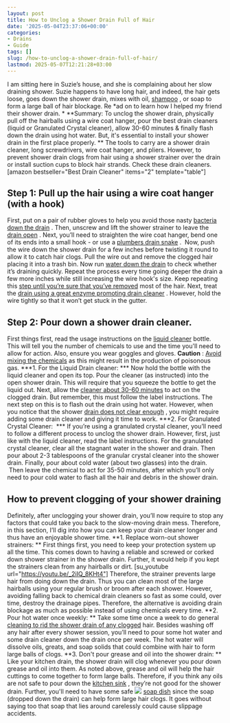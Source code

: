 ```yaml
---
layout: post
title: How to Unclog a Shower Drain Full of Hair
date: '2025-05-04T23:37:06+00:00'
categories:
- Drains
- Guide
tags: []
slug: /how-to-unclog-a-shower-drain-full-of-hair/
lastmod: 2025-05-07T12:21:28+03:00
---
```


I am sitting here in Suzie’s house, and she is complaining about her slow draining shower. Suzie happens to have long hair, and indeed, the hair gets loose, goes down the shower drain, mixes with oil,
[shampoo](https://pestpolicy.com/best-flea-shampoo-for-dogs/)
, or soap to form a large ball of hair blockage. Re
*ad on to learn how I helped my friend their shower drain. *
**Summary: To unclog the shower drain, physically pull off the hairballs using a wire coat hanger, pour the best drain cleaners (liquid or Granulated Crystal cleaner), allow 30-60 minutes & finally flash down the drain using hot water. But, it's essential to install your shower drain in the first place properly. **
The tools to carry are a shower drain cleaner, long screwdrivers, wire coat hanger, and pliers. However, to prevent shower drain clogs from hair using a shower strainer over the drain or install suction cups to block hair strands. Check these drain cleaners.
[amazon bestseller="Best Drain Cleaner" items="2" template="table"]
## Step 1: Pull up the hair using a wire coat hanger (with a hook)
First, put on a pair of rubber gloves to help you avoid those nasty
[bacteria down the drain](https://pestpolicy.com/bio-clean-drain-septic-bacteria-2-review/)
. Then, unscrew and lift the shower strainer to leave the
[drain open](https://pestpolicy.com/pure-lye-drain-opener-review/)
. Next, you’ll need to straighten the wire coat hanger, bend one of its ends into a small hook - or use a
[plumbers drain snake](https://pestpolicy.com/best-drain-snakes/)
.  Now, push the wire down the shower drain for a few inches before twisting it round to allow it to catch hair clogs.
Pull the wire out and remove the clogged hair placing it into a trash bin. Now run
[water down the drain](https://pestpolicy.com/how-to-unclog-a-bathtub-drain-with-standing-water/)
to check whether it’s draining quickly. Repeat the process every time going deeper the drain a few more inches while still increasing the wire hook's size.
Keep repeating this
[step until you’re sure that you’ve removed](https://pestpolicy.com/borax-flea-killer/)
most of the hair. Next, treat the
[drain using a great enzyme promoting drain cleaner](https://pestpolicy.com/best-drain-cleaner//)
. However, hold the wire tightly so that it won’t get stuck in the gutter.
## Step 2: Pour down a shower drain cleaner.
First things first, read the usage instructions on the
[liquid cleaner](https://pestpolicy.com/xionlab-safer-drain-opener-review/)
bottle. This will tell you the number of chemicals to use and the time you'll need to allow for action. Also, ensure you wear goggles and gloves.
**Caution**
:
[Avoid mixing the chemicals](https://pestpolicy.com/how-drain-cleaners-work/)
as this might result in the production of poisonous gas.
***1. For the Liquid Drain cleaner: ***
Now hold the bottle with the liquid cleaner and open its top. Pour the cleaner (as instructed) into the open shower drain. This will require that you squeeze the bottle to get the liquid out. Next, allow the
[cleaner about 30-60 minutes](https://pestpolicy.com/thrift-drain-cleaner-review/)
to act on the clogged drain. But remember, this must follow the label instructions.
The next step on this is to flash out the drain using hot water. However, when you notice that the shower
[drain does not clear enough](https://pestpolicy.com/is-drain-cleaner-an-acid-or-base/)
, you might require adding some drain cleaner and giving it time to work.
***2. For Granulated Crystal Cleaner:  ***
If you’re using a granulated crystal cleaner, you’ll need to follow a different process to unclog the shower drain. However, first, just like with the liquid cleaner, read the label instructions.
For the granulated crystal cleaner, clear all the stagnant water in the shower and drain. Then pour about 2-3 tablespoons of the granular crystal cleaner into the shower drain.
Finally, pour about cold water (about two glasses) into the drain.  Then leave the chemical to act for 35-50 minutes, after which you’ll only need to pour cold water to flash all the hair and debris in the shower drain.
## How to prevent clogging of your shower draining
Definitely, after unclogging your shower drain, you’ll now require to stop any factors that could take you back to the slow-moving drain mess. Therefore, in this section, I’ll dig into how you can keep your drain cleaner longer and thus have an enjoyable shower time.
**1. Replace worn-out shower strainers: **
First things first, you need to keep your protection system up all the time. This comes down to having a reliable and screwed or corked down shower strainer in the shower drain. Further, it would help if you kept the strainers clean from any hairballs or dirt.
[su_youtube url="https://youtu.be/_2iIQ_8KHt4"]
Therefore, the strainer prevents large hair from doing down the drain. Thus you can clean most of the large hairballs using your regular brush or broom after each shower.
However, avoiding falling back to chemical drain cleaners so fast as some could, over time, destroy the drainage pipes. Therefore, the alternative is avoiding drain blockage as much as possible instead of using chemicals every time.
**2. Pour hot water once weekly: **
Take some time once a week to do general
[cleaning to rid the shower drain of any clogged](https://pestpolicy.com/dont-use-vinegar-and-baking-soda-to-clean-clogged-drains/)
hair. Besides washing off any hair after every shower session, you’ll need to pour some hot water and some drain cleaner down the drain once per week. The hot water will dissolve oils, greats, and soap solids that could combine with hair to form large balls of clogs.
**3. Don't pour grease and oil into the shower drain: **
Like your kitchen drain, the shower drain will clog whenever you pour down grease and oil into them. As noted above, grease and oil will help the hair cuttings to come together to form large balls. Therefore, if you think any oils are not safe to pour down the
[kitchen sink](https://pestpolicy.com/sink-not-draining-but-pipes-clear/)
, they’re not good for the shower drain.
Further, you'll need to have some safe
![](/assets/img/uploads/default-image.jpg)
[soap dish](https://www.amazon.com/dp/B0051T92C2/?tag=p-policy-20)
since the soap (dropped down the drain) can help form large hair clogs. It goes without saying too that soap that lies around carelessly could cause slippage accidents.
